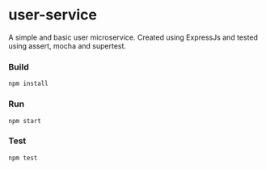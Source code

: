 # user-service
A simple and basic user microservice. Created using ExpressJs and tested using assert, mocha and supertest.

### Build
`npm install`

### Run
`npm start`

### Test
`npm test`
